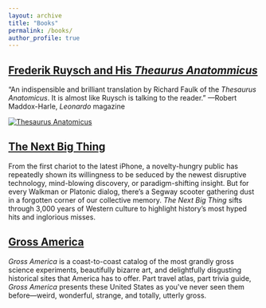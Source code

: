 ```yaml
---
layout: archive
title: "Books"
permalink: /books/
author_profile: true
---
```


## [Frederik Ruysch and His *Theaurus Anatommicus*](https://mitpress.mit.edu/9780262046039/frederik-ruysch-and-his-ithesaurus-anatomicusi/)

“An indispensible and brilliant translation by Richard Faulk of the *Thesaurus Anatomicus*. It is almost like Ruysch is talking to the reader.”
—Robert Maddox-Harle, *Leonardo* magazine

[![Thesaurus Anatomicus](https://richardkf.github.io/images/ruysch.png)](https://mitpress.mit.edu/9780262046039/frederik-ruysch-and-his-ithesaurus-anatomicusi/)

## [The Next Big Thing](https://www.amazon.com/Next-Big-Thing-Boom-Bust-ebook/dp/B0873CG9WX)

From the first chariot to the latest iPhone, a novelty-hungry public has repeatedly shown its willingness to be seduced by the newest disruptive technology, mind-blowing discovery, or paradigm-shifting insight. But for every Walkman or Platonic dialog, there’s a Segway scooter gathering dust in a forgotten corner of our collective memory. *The Next Big Thing* sifts through 3,000 years of Western culture to highlight history’s most hyped hits and inglorious misses.

## [Gross America](https://www.penguinrandomhouse.com/books/308237/gross-america-by-richard-faulk/)

*Gross America* is a coast-to-coast catalog of the most grandly gross science experiments, beautifully bizarre art, and delightfully disgusting historical sites that America has to offer. Part travel atlas, part trivia guide, *Gross America* presents these United States as you've never seen them before—weird, wonderful, strange, and totally, utterly gross.
